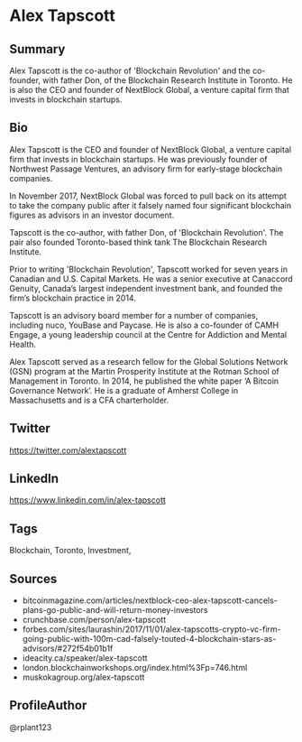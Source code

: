 # Alex Tapscott

## Summary
Alex Tapscott is the co-author of 'Blockchain Revolution' and the co-founder, with father Don, of the Blockchain Research Institute in Toronto. He is also the CEO and founder of NextBlock Global, a venture capital firm that invests in blockchain startups. 

## Bio
Alex Tapscott is the CEO and founder of NextBlock Global, a venture capital firm that invests in blockchain startups. He was previously founder of Northwest Passage Ventures, an advisory firm for early-stage blockchain companies. 

In November 2017, NextBlock Global was forced to pull back on its attempt to take the company public after it falsely named four significant blockchain figures as advisors in an investor document.

Tapscott is the co-author, with father Don, of 'Blockchain Revolution'. The pair also founded Toronto-based think tank The Blockchain Research Institute. 

Prior to writing 'Blockchain Revolution', Tapscott worked for seven years in Canadian and U.S. Capital Markets. He was a senior executive at Canaccord Genuity, Canada’s largest independent investment bank, and founded the firm’s blockchain practice in 2014.

Tapscott is an advisory board member for a number of companies, including nuco, YouBase and Paycase. He is also a co-founder of CAMH Engage, a young leadership council at the Centre for Addiction and Mental Health.

Alex Tapscott served as a research fellow for the Global Solutions Network (GSN) program at the Martin Prosperity Institute at the Rotman School of Management in Toronto. In 2014, he published the white paper ‘A Bitcoin Governance Network’. He is a graduate of Amherst College in Massachusetts and is a CFA charterholder.

## Twitter
https://twitter.com/alextapscott

## LinkedIn
https://www.linkedin.com/in/alex-tapscott

## Tags
Blockchain, Toronto, Investment,

## Sources
- bitcoinmagazine.com/articles/nextblock-ceo-alex-tapscott-cancels-plans-go-public-and-will-return-money-investors 
- crunchbase.com/person/alex-tapscott
- forbes.com/sites/laurashin/2017/11/01/alex-tapscotts-crypto-vc-firm-going-public-with-100m-cad-falsely-touted-4-blockchain-stars-as-advisors/#272f54b01b1f
- ideacity.ca/speaker/alex-tapscott
- london.blockchainworkshops.org/index.html%3Fp=746.html 
- muskokagroup.org/alex-tapscott

## ProfileAuthor
@rplant123

